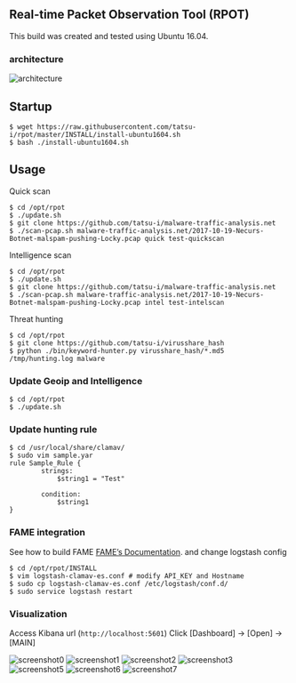 ## Real-time Packet Observation Tool (RPOT)


This build was created and tested using Ubuntu 16.04.


### architecture
![architecture](https://github.com/tatsu-i/rpot/raw/master/screenshot/architecture.png "architecture")


## Startup
```
$ wget https://raw.githubusercontent.com/tatsu-i/rpot/master/INSTALL/install-ubuntu1604.sh 
$ bash ./install-ubuntu1604.sh
```

## Usage

Quick scan
```
$ cd /opt/rpot
$ ./update.sh
$ git clone https://github.com/tatsu-i/malware-traffic-analysis.net
$ ./scan-pcap.sh malware-traffic-analysis.net/2017-10-19-Necurs-Botnet-malspam-pushing-Locky.pcap quick test-quickscan
```

Intelligence scan
```
$ cd /opt/rpot
$ ./update.sh
$ git clone https://github.com/tatsu-i/malware-traffic-analysis.net
$ ./scan-pcap.sh malware-traffic-analysis.net/2017-10-19-Necurs-Botnet-malspam-pushing-Locky.pcap intel test-intelscan
```

Threat hunting
```
$ cd /opt/rpot
$ git clone https://github.com/tatsu-i/virusshare_hash
$ python ./bin/keyword-hunter.py virusshare_hash/*.md5 /tmp/hunting.log malware
```

### Update Geoip and Intelligence
```
$ cd /opt/rpot
$ ./update.sh
```

### Update hunting rule
```
$ cd /usr/local/share/clamav/
$ sudo vim sample.yar
rule Sample_Rule {
        strings:
            $string1 = "Test"

        condition:
            $string1
}
```

### FAME integration

See how to build FAME [FAME’s Documentation](https://fame.readthedocs.io/en/latest/).
and change logstash config
```
$ cd /opt/rpot/INSTALL
$ vim logstash-clamav-es.conf # modify API_KEY and Hostname
$ sudo cp logstash-clamav-es.conf /etc/logstash/conf.d/
$ sudo service logstash restart
```

### Visualization

Access Kibana url (``http://localhost:5601``)
Click [Dashboard] -> [Open] -> [MAIN]

![screenshot0](https://github.com/tatsu-i/rpot/raw/master/screenshot/screenshot0.png "overview")
![screenshot1](https://github.com/tatsu-i/rpot/raw/master/screenshot/screenshot1.png "HTTP")
![screenshot2](https://github.com/tatsu-i/rpot/raw/master/screenshot/screenshot2.png "Intelligence")
![screenshot3](https://github.com/tatsu-i/rpot/raw/master/screenshot/screenshot3.png "Connection")
![screenshot5](https://github.com/tatsu-i/rpot/raw/master/screenshot/screenshot5.png "Files")
![screenshot6](https://github.com/tatsu-i/rpot/raw/master/screenshot/screenshot6.png "Suricata")
![screenshot7](https://github.com/tatsu-i/rpot/raw/master/screenshot/screenshot7.png "SSL")
